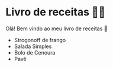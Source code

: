 
# Livro de receitas :man_cook:

Olá! Bem vindo ao meu livro de receitas :wave:

-   Strogonoff de frango
-   Salada Simples
-   Bolo de Cenoura
-   Pavê
